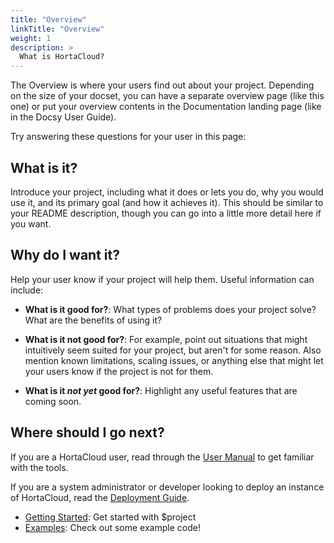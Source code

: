 ```yaml
---
title: "Overview"
linkTitle: "Overview"
weight: 1
description: >
  What is HortaCloud?
---
```


The Overview is where your users find out about your project. Depending on the size of your docset, you can have a separate overview page (like this one) or put your overview contents in the Documentation landing page (like in the Docsy User Guide).

Try answering these questions for your user in this page:

## What is it?

Introduce your project, including what it does or lets you do, why you would use it, and its primary goal (and how it achieves it). This should be similar to your README description, though you can go into a little more detail here if you want.

## Why do I want it?

Help your user know if your project will help them. Useful information can include:

* **What is it good for?**: What types of problems does your project solve? What are the benefits of using it?

* **What is it not good for?**: For example, point out situations that might intuitively seem suited for your project, but aren't for some reason. Also mention known limitations, scaling issues, or anything else that might let your users know if the project is not for them.

* **What is it *not yet* good for?**: Highlight any useful features that are coming soon.

## Where should I go next?

If you are a HortaCloud user, read through the [User Manual](/docs/UserManual) to get familiar with the tools.

If you are a system administrator or developer looking to deploy an instance of HortaCloud, read the [Deployment Guide](/docs/Administration/Deployment).

* [Getting Started](/docs/getting-started/): Get started with $project
* [Examples](/docs/examples/): Check out some example code!
